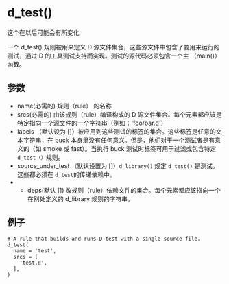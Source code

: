 # d_test()
这个在以后可能会有所变化

一个 d_test() 规则被用来定义 D 源文件集合，这些源文件中包含了要用来运行的测试，通过 D 的工具测试支持而实现。测试的源代码必须包含一个主 （main()）函数。


##  参数
+ name(必需的) 规则（rule） 的名称
+ srcs(必需的) 由该规则（rule）编译构成的 D 源文件集合。每个元素都应该是特定指向一个源文件的一个字符串（例如：'foo/bar.d'）
+ labels （默认设为 []）被应用到这些测试的标签的集合。这些标签是任意的文本字符串，在 buck 本身里没有任何意义。但是，他们对于一个测试者是有意义的（如 smoke 或 fast）。当执行 buck 测试时标签可用于过滤或包含特定<code>d_test（）</code>规则。
+ source_under_test （默认设置为 []）<code>d_library()</code> 规定 <code>d_test()</code> 是测试。这些都必须在 <code>d_test</code>的传递依赖中。
+ + deps(默认 []) 改规则（rule）依赖文件的集合。每个元素都应该指向一个在别处定义的 d_library 规则的字符串。

## 例子

```
# A rule that builds and runs D test with a single source file.
d_test(
  name = 'test',
  srcs = [
    'test.d',
  ],
)
```
